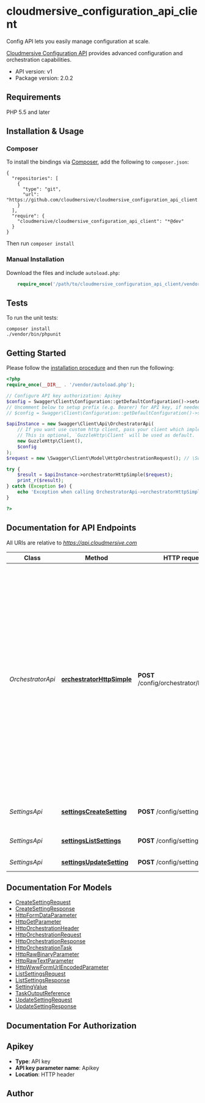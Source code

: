 # cloudmersive_configuration_api_client
Config API lets you easily manage configuration at scale.

[Cloudmersive Configuration API](https://www.cloudmersive.com/) provides advanced configuration and orchestration capabilities.

- API version: v1
- Package version: 2.0.2


## Requirements

PHP 5.5 and later

## Installation & Usage
### Composer

To install the bindings via [Composer](http://getcomposer.org/), add the following to `composer.json`:

```
{
  "repositories": [
    {
      "type": "git",
      "url": "https://github.com/cloudmersive/cloudmersive_configuration_api_client.git"
    }
  ],
  "require": {
    "cloudmersive/cloudmersive_configuration_api_client": "*@dev"
  }
}
```

Then run `composer install`

### Manual Installation

Download the files and include `autoload.php`:

```php
    require_once('/path/to/cloudmersive_configuration_api_client/vendor/autoload.php');
```

## Tests

To run the unit tests:

```
composer install
./vendor/bin/phpunit
```

## Getting Started

Please follow the [installation procedure](#installation--usage) and then run the following:

```php
<?php
require_once(__DIR__ . '/vendor/autoload.php');

// Configure API key authorization: Apikey
$config = Swagger\Client\Configuration::getDefaultConfiguration()->setApiKey('Apikey', 'YOUR_API_KEY');
// Uncomment below to setup prefix (e.g. Bearer) for API key, if needed
// $config = Swagger\Client\Configuration::getDefaultConfiguration()->setApiKeyPrefix('Apikey', 'Bearer');

$apiInstance = new Swagger\Client\Api\OrchestratorApi(
    // If you want use custom http client, pass your client which implements `GuzzleHttp\ClientInterface`.
    // This is optional, `GuzzleHttp\Client` will be used as default.
    new GuzzleHttp\Client(),
    $config
);
$request = new \Swagger\Client\Model\HttpOrchestrationRequest(); // \Swagger\Client\Model\HttpOrchestrationRequest | 

try {
    $result = $apiInstance->orchestratorHttpSimple($request);
    print_r($result);
} catch (Exception $e) {
    echo 'Exception when calling OrchestratorApi->orchestratorHttpSimple: ', $e->getMessage(), PHP_EOL;
}

?>
```

## Documentation for API Endpoints

All URIs are relative to *https://api.cloudmersive.com*

Class | Method | HTTP request | Description
------------ | ------------- | ------------- | -------------
*OrchestratorApi* | [**orchestratorHttpSimple**](docs/Api/OrchestratorApi.md#orchestratorhttpsimple) | **POST** /config/orchestrator/http/simple | Orchestrate multiple HTTP API calls with a single API call in the order specified.  Call other Cloudmersive APIs or third party APIs.  For Cloudmersive APIs, the API Key will automatically propogate to the child calls without needing to be set explicitly.  Name each task and reference the output of a previous task in the inputs to a given task.
*SettingsApi* | [**settingsCreateSetting**](docs/Api/SettingsApi.md#settingscreatesetting) | **POST** /config/settings/create | Create a setting in the specified bucket
*SettingsApi* | [**settingsListSettings**](docs/Api/SettingsApi.md#settingslistsettings) | **POST** /config/settings/list | Enumerate the settings in a bucket
*SettingsApi* | [**settingsUpdateSetting**](docs/Api/SettingsApi.md#settingsupdatesetting) | **POST** /config/settings/update | Update a setting


## Documentation For Models

 - [CreateSettingRequest](docs/Model/CreateSettingRequest.md)
 - [CreateSettingResponse](docs/Model/CreateSettingResponse.md)
 - [HttpFormDataParameter](docs/Model/HttpFormDataParameter.md)
 - [HttpGetParameter](docs/Model/HttpGetParameter.md)
 - [HttpOrchestrationHeader](docs/Model/HttpOrchestrationHeader.md)
 - [HttpOrchestrationRequest](docs/Model/HttpOrchestrationRequest.md)
 - [HttpOrchestrationResponse](docs/Model/HttpOrchestrationResponse.md)
 - [HttpOrchestrationTask](docs/Model/HttpOrchestrationTask.md)
 - [HttpRawBinaryParameter](docs/Model/HttpRawBinaryParameter.md)
 - [HttpRawTextParameter](docs/Model/HttpRawTextParameter.md)
 - [HttpWwwFormUrlEncodedParameter](docs/Model/HttpWwwFormUrlEncodedParameter.md)
 - [ListSettingsRequest](docs/Model/ListSettingsRequest.md)
 - [ListSettingsResponse](docs/Model/ListSettingsResponse.md)
 - [SettingValue](docs/Model/SettingValue.md)
 - [TaskOutputReference](docs/Model/TaskOutputReference.md)
 - [UpdateSettingRequest](docs/Model/UpdateSettingRequest.md)
 - [UpdateSettingResponse](docs/Model/UpdateSettingResponse.md)


## Documentation For Authorization


## Apikey

- **Type**: API key
- **API key parameter name**: Apikey
- **Location**: HTTP header


## Author




